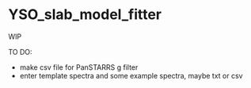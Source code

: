 # YSO_slab_model_fitter
WIP

TO DO:
- make csv file for PanSTARRS g filter
- enter template spectra and some example spectra, maybe txt or csv
